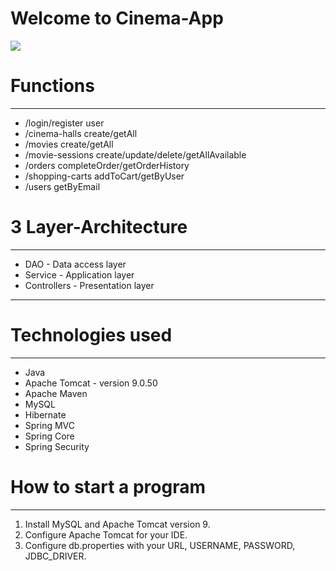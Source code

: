 # Welcome to Cinema-App
![](/Users/antonsmac/downloads/byc.svg )
# Functions
___
* /login/register user
* /cinema-halls create/getAll
* /movies create/getAll
* /movie-sessions create/update/delete/getAllAvailable
* /orders completeOrder/getOrderHistory
* /shopping-carts addToCart/getByUser 
* /users getByEmail

# 3 Layer-Architecture
___
 * DAO - Data access layer
 * Service - Application layer
 * Controllers - Presentation layer

___
# Technologies used
____
* Java
* Apache Tomcat - version 9.0.50
* Apache Maven
* MySQL
* Hibernate
* Spring MVC
* Spring Core
* Spring Security

# How to start a program
_____

1. Install MySQL and Apache Tomcat version 9.
2. Configure Apache Tomcat for your IDE.
3. Configure db.properties with your URL, USERNAME, PASSWORD, JDBC_DRIVER.



